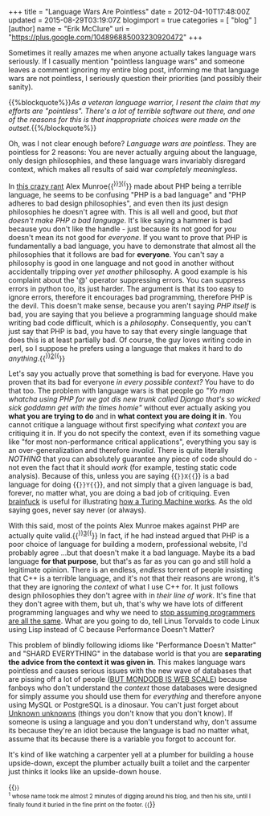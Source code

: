 +++
title = "Language Wars Are Pointless"
date = 2012-04-10T17:48:00Z
updated = 2015-08-29T03:19:07Z
blogimport = true 
categories = [ "blog" ]
[author]
	name = "Erik McClure"
	uri = "https://plus.google.com/104896885003230920472"
+++

Sometimes it really amazes me when anyone actually takes language wars seriously. If I casually mention "pointless language wars" and someone leaves a comment ignoring my entire blog post, informing me that language wars are not pointless, I seriously question their priorities (and possibly their sanity).

{{%blockquote%}}*As a veteran language warrior, I resent the claim that my efforts are "pointless". There's a lot of terrible software out there, and one of the reasons for this is that inappropriate choices were made on the outset.*{{%/blockquote%}}

Oh, was I not clear enough before? *Language wars are pointless*. They are pointless for 2 reasons: You are never actually arguing about the language, only design philosophies, and these language wars invariably disregard context, which makes all results of said war *completely meaningless*.

In [this crazy rant](http://me.veekun.com/blog/2012/04/09/php-a-fractal-of-bad-design/) Alex Munroe{{<sup>}}<a href="#f1">1</a>{{</sup>}} made about PHP being a terrible language, he seems to be confusing "PHP is a bad language" and "PHP adheres to bad design philosophies", and even then its just design philosophies he doesn't agree with. This is all well and good, but *that doesn't make PHP a bad language*. It's like saying a hammer is bad because you don't like the handle - just because its not good for *you* doesn't mean its not good for *everyone*. If you want to prove that PHP is fundamentally a bad language, you have to demonstrate that almost all the philosophies that it follows are bad for **everyone**. You can't say a philosophy is good in one language and not good in another without accidentally tripping over *yet another* philosophy. A good example is his complaint about the '@' operator suppressing errors. You can suppress errors in python too, its just harder. The argument is that its too easy to ignore errors, therefore it encourages bad programming, therefore PHP is the devil. This doesn't make sense, because you aren't saying *PHP itself* is bad, you are saying that you believe a programming language should make writing bad code difficult, which is a *philosophy*. Consequently, you can't just say that PHP is bad, you have to say that every single language that does this is at least partially bad. Of course, the guy loves writing code in perl, so I suppose he prefers using a language that makes it hard to do *anything*.{{<sup>}}<a href="#f2">2</a>{{</sup>}}

Let's say you actually prove that something is bad for everyone. Have you proven that its bad for everyone *in every possible context?* You have to do that too. The problem with language wars is that people go *"Yo man whatcha using PHP for we got dis new trunk called Django that's so wicked sick goddamn get with the times homie"* without ever actually asking you **what you are trying to do** and in **what context you are doing it in**. You cannot critique a language without first specifying what *context* you are critiquing it in. If you do not specify the context, even if its something vague like "for most non-performance critical applications", everything you say is an over-generalization and therefore *invalid*. There is quite literally *NOTHING* that you can absolutely guarantee any piece of code should do - not even the fact that it should *work* (for example, testing static code analysis). Because of this, unless you are saying {{<code>}}X{{</code>}} is a bad language for doing {{<code>}}Y{{</code>}}, and not simply that a given language is bad, forever, no matter what, you are doing a bad job of critiquing. Even [brainfuck](http://en.wikipedia.org/wiki/Brainfuck) is useful for illustrating [how a Turing Machine works](http://www.damow.net/2011/09/30/brainfuck-revisited-turing-machines/screen-shot-2011-10-01-at-00-41-45/). As the old saying goes, never say never (or always).

With this said, most of the points Alex Munroe makes against PHP are actually quite valid.{{<sup>}}<a href="#f3">3</a>{{</sup>}} In fact, if he had instead argued that PHP is a poor choice of language for building a modern, professional website, I'd probably agree ...but that doesn't make it a bad language. Maybe its a bad language **for that purpose**, but that's as far as you can go and still hold a legitimate opinion. There is an endless, *endless* torrent of people insisting that C++ is a terrible language, and it's not that their reasons are wrong, it's that they are ignoring the *context* of what I use C++ for. It just follows design philosophies they don't agree with in *their line of work*. It's fine that they don't agree with them, but uh, that's why we have lots of different programming languages and why we need to [stop assuming programmers are all the same](http://blackhole12.blogspot.com/2012/02/programmers-are-overgeneralized.html). What are you going to do, tell Linus Torvalds to code Linux using Lisp instead of C because Performance Doesn't Matter?

This problem of blindly following idioms like "Performance Doesn't Matter" and "SHARD EVERYTHING" in the database world is that you are **separating the advice from the context it was given in**. This makes language wars pointless and causes serious issues with the new wave of databases that are pissing off a lot of people ([BUT MONDODB IS WEB SCALE](http://www.xtranormal.com/watch/6995033/mongo-db-is-web-scale)) because fanboys who don't understand the *context* those databases were designed for simply assume you should use them for *everything* and therefore anyone using MySQL or PostgreSQL is a dinosaur. You can't just forget about [Unknown unknowns](http://en.wikipedia.org/wiki/There_are_known_knowns) (things you don't know that you don't know). If someone is using a language and you don't understand why, don't assume its because they're an idiot because the language is bad no matter what, assume that its because there is a variable you forgot to account for.

It's kind of like watching a carpenter yell at a plumber for building a house upside-down, except the plumber actually built a toilet and the carpenter just thinks it looks like an upside-down house.

{{<span style="font-size:80%">}}
<br/><sup><a name="f1">1</a></sup> whose name took me almost 2 minutes of digging around his blog, and then his site, until I finally found it buried in the fine print on the footer.
{{</span>}}
